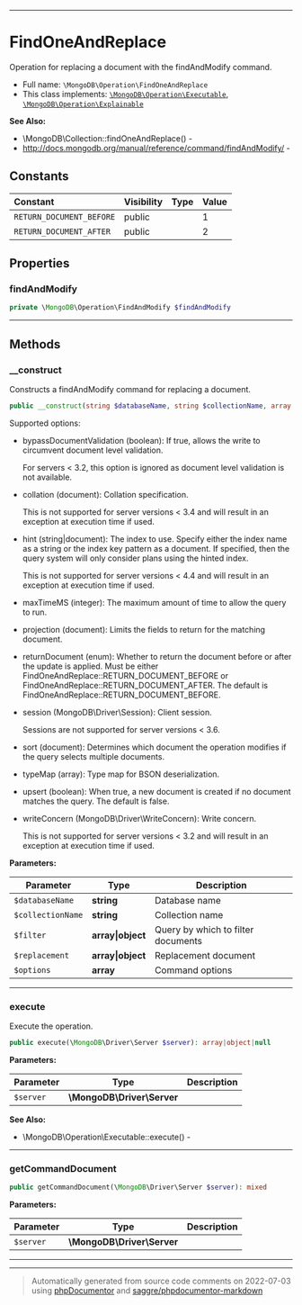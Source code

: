 ***

# FindOneAndReplace

Operation for replacing a document with the findAndModify command.



* Full name: `\MongoDB\Operation\FindOneAndReplace`
* This class implements:
[`\MongoDB\Operation\Executable`](./Executable.md), [`\MongoDB\Operation\Explainable`](./Explainable.md)

**See Also:**

* \MongoDB\Collection::findOneAndReplace() - 
* http://docs.mongodb.org/manual/reference/command/findAndModify/ - 


## Constants

| Constant | Visibility | Type | Value |
|:---------|:-----------|:-----|:------|
|`RETURN_DOCUMENT_BEFORE`|public| |1|
|`RETURN_DOCUMENT_AFTER`|public| |2|

## Properties


### findAndModify



```php
private \MongoDB\Operation\FindAndModify $findAndModify
```






***

## Methods


### __construct

Constructs a findAndModify command for replacing a document.

```php
public __construct(string $databaseName, string $collectionName, array|object $filter, array|object $replacement, array $options = []): mixed
```

Supported options:

* bypassDocumentValidation (boolean): If true, allows the write to
  circumvent document level validation.

  For servers < 3.2, this option is ignored as document level validation
  is not available.

* collation (document): Collation specification.

  This is not supported for server versions < 3.4 and will result in an
  exception at execution time if used.

* hint (string|document): The index to use. Specify either the index
  name as a string or the index key pattern as a document. If specified,
  then the query system will only consider plans using the hinted index.

  This is not supported for server versions < 4.4 and will result in an
  exception at execution time if used.

* maxTimeMS (integer): The maximum amount of time to allow the query to
  run.

* projection (document): Limits the fields to return for the matching
  document.

* returnDocument (enum): Whether to return the document before or after
  the update is applied. Must be either
  FindOneAndReplace::RETURN_DOCUMENT_BEFORE or
  FindOneAndReplace::RETURN_DOCUMENT_AFTER. The default is
  FindOneAndReplace::RETURN_DOCUMENT_BEFORE.

* session (MongoDB\Driver\Session): Client session.

  Sessions are not supported for server versions < 3.6.

* sort (document): Determines which document the operation modifies if
  the query selects multiple documents.

* typeMap (array): Type map for BSON deserialization.

* upsert (boolean): When true, a new document is created if no document
  matches the query. The default is false.

* writeConcern (MongoDB\Driver\WriteConcern): Write concern.

  This is not supported for server versions < 3.2 and will result in an
  exception at execution time if used.






**Parameters:**

| Parameter | Type | Description |
|-----------|------|-------------|
| `$databaseName` | **string** | Database name |
| `$collectionName` | **string** | Collection name |
| `$filter` | **array&#124;object** | Query by which to filter documents |
| `$replacement` | **array&#124;object** | Replacement document |
| `$options` | **array** | Command options |




***

### execute

Execute the operation.

```php
public execute(\MongoDB\Driver\Server $server): array|object|null
```








**Parameters:**

| Parameter | Type | Description |
|-----------|------|-------------|
| `$server` | **\MongoDB\Driver\Server** |  |



**See Also:**

* \MongoDB\Operation\Executable::execute() - 

***

### getCommandDocument



```php
public getCommandDocument(\MongoDB\Driver\Server $server): mixed
```








**Parameters:**

| Parameter | Type | Description |
|-----------|------|-------------|
| `$server` | **\MongoDB\Driver\Server** |  |




***


***
> Automatically generated from source code comments on 2022-07-03 using [phpDocumentor](http://www.phpdoc.org/) and [saggre/phpdocumentor-markdown](https://github.com/Saggre/phpDocumentor-markdown)
